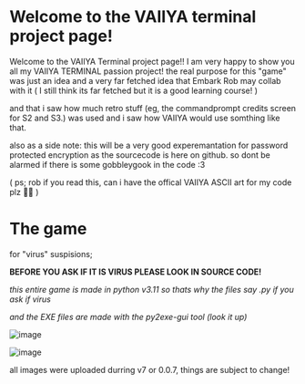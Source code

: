 # Welcome to the VAIIYA terminal project page!

Welcome to the VAIIYA Terminal project page!! 
I am very happy to show you all my VAIIYA TERMINAL passion project! 
the real purpose for this "game" was just an idea and a very far fetched idea that Embark Rob may collab with it ( I still think its far fetched but it is a good learning course! )

and that i saw how much retro stuff (eg, the commandprompt credits screen for S2 and S3.) was used and i saw how VAIIYA would use somthing like that. 

also as a side note: this will be a very good experemantation for password protected encryption as the sourcecode is here on github. so dont be alarmed if there is some gobbleygook in the code :3 


( ps; rob if you read this, can i have the offical VAIIYA ASCII art for my code plz 🙏🥹 ) 

# The game
 for "virus" suspisions;
 
**BEFORE YOU ASK IF IT IS VIRUS PLEASE LOOK IN SOURCE CODE!**

*this entire game is made in python v3.11 so thats why the files say .py if you ask if virus*

*and the EXE files are made with the py2exe-gui tool (look it up)*


![image](https://github.com/user-attachments/assets/c8e9ee6f-d77e-455a-9e79-b1ce7b03953d)



![image](https://github.com/user-attachments/assets/47f53723-933e-44ff-b5b4-26eec0598bc9)

all images were uploaded durring v7 or 0.0.7, things are subject to change! 
